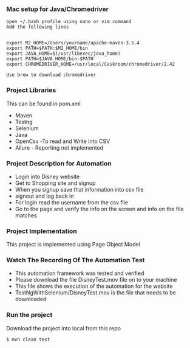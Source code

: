 ### Mac setup for Java/Chromedriver
    
    open ~/.bash_profile using nano or vim command
    Add the following lines
    
    
    export M2_HOME=/Users/yourname/apache-maven-3.5.4
    export PATH=$PATH:$M2_HOME/bin
    export JAVA_HOME=$(/usr/libexec/java_home)
    export PATH=$JAVA_HOME/bin:$PATH
    export CHROMEDRIVER_HOME=/usr/local/Caskroom/chromedriver/2.42
    
    Use brew to download chromedriver
    
 ### Project Libraries 
 This can be found in pom.xml
 
 - Maven
 - Testng
 - Selenium
 - Java
 - OpenCsv -To read and Write into CSV
 - Allure - Reporting not implemented
 
 ### Project Description for Automation
 
 - Login into Disney website
 - Get to Shopping site and signup
 - When you signup save that information into csv file
 - signout and log back in
 - For login read the username from the csv file
 - Go to the page and verify the info on the screen and info on the file matches
 
 ### Project Implementation
 
 This project is implemented using Page Object Model
 
 ### Watch The Recording Of The Automation Test
 
- This automation framework was tested and verified
- Please download the file DisneyTest.mov file on to your machine
- This file shows the execution of the automation for the website
- TestNgWithSelenium/DisneyTest.mov is the file that needs to be downloaded
 
 ### Run the project
 
 Download the project into local from this repo
 
 ```sh
 $ mvn clean test
 ```
 
 
 
  
   
